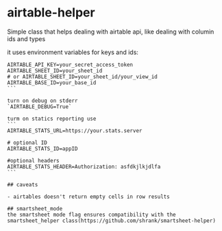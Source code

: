 # airtable-helper
Simple class that helps dealing with airtable api, like dealing with columin ids and types

it uses environment variables for keys and ids:
````
AIRTABLE_API_KEY=your_secret_access_token
AIRTABLE_SHEET_ID=your_sheet_id
# or AIRTABLE_SHEET_ID=your_sheet_id/your_view_id
AIRTABLE_BASE_ID=your_base_id
``` 

turn on debug on stderr
`AIRTABLE_DEBUG=True`

turm on statics reporting use
```
AIRTABLE_STATS_URL=https://your.stats.server

# optional ID
AIRTABLE_STATS_ID=appID

#optional headers
AIRTABLE_STATS_HEADER=Authorization: asfdkjlkjdlfa
```

## caveats

- airtables doesn't return empty cells in row results

## smartsheet_mode
the smartsheet mode flag ensures compatibility with the smartsheet_helper class(https://github.com/shrank/smartsheet-helper)

